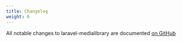 ```yaml
---
title: Changelog
weight: 6
---
```


All notable changes to laravel-medialibrary are documented [on GitHub](https://github.com/spatie/laravel-dashboard/blob/master/CHANGELOG.md)
